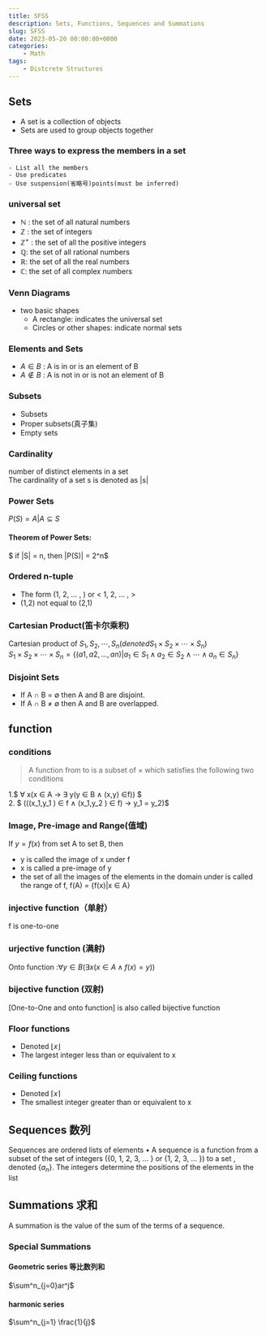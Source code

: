 ```yaml
---
title: SFSS
description: Sets, Functions, Sequences and Summations
slug: SFSS
date: 2023-05-20 00:00:00+0000
categories:
    - Math
tags:
    - Distcrete Structures
---
```

## Sets
- A set is a collection of objects
- Sets are used to group objects together
### Three ways to express the members in a set
    - List all the members
    - Use predicates
    - Use suspension(省略号)points(must be inferred)
### universal set
- $ℕ$ : the set of all natural numbers
- $ℤ$ : the set of integers
- $ℤ^+$ : the set of all the positive integers
- $ℚ$: the set of all rational numbers
- $ℝ$: the set of all the real numbers
- $ℂ$: the set of all complex numbers
### Venn Diagrams
- two basic shapes
    - A rectangle: indicates the universal set 
    - Circles or other shapes: indicate normal sets
### Elements and Sets
- $A∈B$ : A is in  or  is an element of B   
- $A∉B$ : A is not in  or  is not an element of B
### Subsets
- Subsets
- Proper subsets(真子集)
- Empty sets

### Cardinality
number of distinct elements in a set  
The cardinality of a set s is denoted as |s|
### Power Sets
$P(S) = {A|A ⊆ S}$  
#### Theorem of Power Sets: 
$ if |S| = n, then |P(S)| = 2^n$

### Ordered n-tuple
- The form (1, 2, … , ) or < 1, 2, … ,  >  
- (1,2) not equal to (2,1)

### Cartesian Product(笛卡尔乘积)
Cartesian product of $S_1, S_2, ⋯ ,S_n  (denoted S_1 × S_2 × ⋯ ×S_n )$    
$S_1 × S_2 × ⋯ ×S_n = \{(a1, a2, … ,an )|a_1 ∈ S_1 ∧ a_2 ∈ S_2 ∧⋯ ∧ a_n ∈ S_n\}$  
### Disjoint Sets
- If A ∩ B = ∅ then A and  B are disjoint.
- If A ∩ B ≠ ∅ then A and  B are overlapped.

## function
### conditions
> A function  from  to  is a subset of  ×  which satisfies
the following two conditions   

1.$ ∀ x(x ∈ A → ∃ y(y ∈ B ∧ (x,y) ∈f)) $  
2. $ (((x_1,y_1 ) ∈ f ∧ (x_1,y_2 ) ∈ f) → y_1 = y_2)$

### Image, Pre-image and Range(值域)
If $y = f(x)$ from set A to set B, then   
- y  is called the image of x under f
- x  is called a pre-image of y
- the set of all the images of the elements in the domain under is called the range of f, f(A) = {f(x)|x ∈ A}
### injective function（单射）
f is one-to-one
### urjective function (满射)
Onto function :$∀y ∈ B (∃x(x ∈A  ∧f (x) =y ))$
### bijective function (双射)
[One-to-One and onto function] is also called bijective function

### Floor functions
- Denoted $\lfloor x \rfloor$  
- The largest integer less than or equivalent to x
### Ceiling functions
- Denoted $\lceil x \rceil$  
- The smallest integer greater than or equivalent to x

## Sequences 数列
Sequences are ordered lists of elements
• A sequence is a function from a subset of the set of integers
({0, 1, 2, 3, … } or {1, 2, 3, … }) to a set , denoted {$a_n$}. The
integers determine the positions of the elements in the list
## Summations 求和
A summation is the value of the sum of the terms of a sequence.  
### Special Summations
#### Geometric series 等比数列和
$\sum^n_{j=0}ar^j$
#### harmonic series
$\sum^n_{j=1} \frac{1}{j}$
